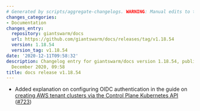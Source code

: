 ```yaml
---
# Generated by scripts/aggregate-changelogs. WARNING: Manual edits to this files will be overwritten.
changes_categories:
- Documentation
changes_entry:
  repository: giantswarm/docs
  url: https://github.com/giantswarm/docs/releases/tag/v1.18.54
  version: 1.18.54
  version_tag: v1.18.54
date: '2020-12-11T09:58:32'
description: Changelog entry for giantswarm/docs version 1.18.54, published on 11
  December 2020, 09:58
title: docs release v1.18.54
---
```


- Added explanation on configuring OIDC authentication in the guide on [creating AWS tenant clusters via the Control Plane Kubernetes API](https://docs.giantswarm.io/guides/creating-clusters-via-crs-on-aws/) ([#723](https://github.com/giantswarm/docs/pull/723))

